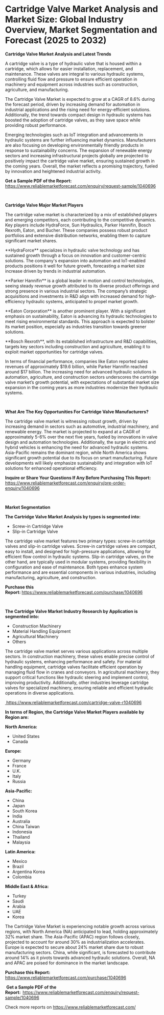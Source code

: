<p><h1>Cartridge Valve Market Analysis and Market Size: Global Industry Overview, Market Segmentation and Forecast (2025 to 2032)</h1></p><p><strong>Cartridge Valve Market Analysis and Latest Trends</strong></p>
<p><p>A cartridge valve is a type of hydraulic valve that is housed within a cartridge, which allows for easier installation, replacement, and maintenance. These valves are integral to various hydraulic systems, controlling fluid flow and pressure to ensure efficient operation in machinery and equipment across industries such as construction, agriculture, and manufacturing.</p><p>The Cartridge Valve Market is expected to grow at a CAGR of 8.6% during the forecast period, driven by increasing demand for automation in industrial applications and the rising need for energy-efficient solutions. Additionally, the trend towards compact design in hydraulic systems has boosted the adoption of cartridge valves, as they save space while providing robust performance.</p><p>Emerging technologies such as IoT integration and advancements in hydraulic systems are further influencing market dynamics. Manufacturers are also focusing on developing environmentally friendly products in response to sustainability concerns. The expansion of renewable energy sectors and increasing infrastructural projects globally are projected to positively impact the cartridge valve market, ensuring sustained growth in the coming years. Overall, the market reflects a promising trajectory, fueled by innovation and heightened industrial activity.</p></p>
<p><strong>Get a Sample PDF of the Report:&nbsp;</strong> <a href="https://www.reliablemarketforecast.com/enquiry/request-sample/1040696?utm_campaign=2200&utm_medium=2&utm_source=Github&utm_content=ia&utm_term=18022025&utm_id=cartridge-valve">https://www.reliablemarketforecast.com/enquiry/request-sample/1040696</a></p>
<p>&nbsp;</p>
<p><strong>Cartridge Valve Major Market Players</strong></p>
<p><p>The cartridge valve market is characterized by a mix of established players and emerging competitors, each contributing to the competitive dynamics. Key players include HydraForce, Sun Hydraulics, Parker Hannifin, Bosch Rexroth, Eaton, and Bucher. These companies possess robust product portfolios and extensive distribution networks, enabling them to capture significant market shares.</p><p>**HydraForce** specializes in hydraulic valve technology and has sustained growth through a focus on innovation and customer-centric solutions. The company's expansion into automation and IoT-enabled products positions it well for future growth, forecasting a market size increase driven by trends in industrial automation.</p><p>**Parker Hannifin** is a global leader in motion and control technologies, seeing steady revenue growth attributed to its diverse product offerings and strong presence in various industrial sectors. The company’s strategic acquisitions and investments in R&D align with increased demand for high-efficiency hydraulic systems, anticipated to propel market growth.</p><p>**Eaton Corporation** is another prominent player. With a significant emphasis on sustainability, Eaton is advancing its hydraulic technologies to meet rising environmental standards. This approach is expected to bolster its market position, especially as industries transition towards greener solutions.</p><p>**Bosch Rexroth**, with its established infrastructure and R&D capabilities, targets key sectors including construction and agriculture, enabling it to exploit market opportunities for cartridge valves.</p><p>In terms of financial performance, companies like Eaton reported sales revenues of approximately $19.6 billion, while Parker Hannifin reached around $17 billion. The increasing need for advanced hydraulic solutions in automation, agriculture, and construction sectors underscores the cartridge valve market’s growth potential, with expectations of substantial market size expansion in the coming years as more industries modernize their hydraulic systems.</p></p>
<p>&nbsp;</p>
<p><strong>What Are The Key Opportunities For Cartridge Valve Manufacturers?</strong></p>
<p><p>The cartridge valve market is witnessing robust growth, driven by increasing demand in sectors such as automotive, industrial machinery, and renewable energy. The market is projected to expand at a CAGR of approximately 5-6% over the next five years, fueled by innovations in valve design and automation technologies. Additionally, the surge in electric and hybrid vehicles is enhancing the need for advanced hydraulic systems. Asia-Pacific remains the dominant region, while North America shows significant growth potential due to its focus on smart manufacturing. Future developments will likely emphasize sustainability and integration with IoT solutions for enhanced operational efficiency.</p></p>
<p><strong>Inquire or Share Your Questions If Any Before Purchasing This Report:</strong> <a href="https://www.reliablemarketforecast.com/enquiry/pre-order-enquiry/1040696?utm_campaign=2200&utm_medium=2&utm_source=Github&utm_content=ia&utm_term=18022025&utm_id=cartridge-valve">https://www.reliablemarketforecast.com/enquiry/pre-order-enquiry/1040696</a></p>
<p>&nbsp;</p>
<p><strong>Market Segmentation</strong></p>
<p><strong>The Cartridge Valve Market Analysis by types is segmented into:</strong></p>
<p><ul><li>Screw-in Cartridge Valve</li><li>Slip-in Cartridge Valve</li></ul></p>
<p><p>The cartridge valve market features two primary types: screw-in cartridge valves and slip-in cartridge valves. Screw-in cartridge valves are compact, easy to install, and designed for high-pressure applications, allowing for efficient flow control in hydraulic systems. Slip-in cartridge valves, on the other hand, are typically used in modular systems, providing flexibility in configuration and ease of maintenance. Both types enhance system performance and are essential components in various industries, including manufacturing, agriculture, and construction.</p></p>
<p><strong>Purchase this Report:&nbsp;</strong><a href="https://www.reliablemarketforecast.com/purchase/1040696?utm_campaign=2200&utm_medium=2&utm_source=Github&utm_content=ia&utm_term=18022025&utm_id=cartridge-valve">https://www.reliablemarketforecast.com/purchase/1040696</a></p>
<p>&nbsp;</p>
<p><strong>The Cartridge Valve Market Industry Research by Application is segmented into:</strong></p>
<p><ul><li>Construction Machinery</li><li>Material Handling Equipment</li><li>Agricultural Machinery</li><li>Others</li></ul></p>
<p><p>The cartridge valve market serves various applications across multiple sectors. In construction machinery, these valves enable precise control of hydraulic systems, enhancing performance and safety. For material handling equipment, cartridge valves facilitate efficient operation by managing fluid flow in cranes and conveyors. In agricultural machinery, they support critical functions like hydraulic steering and implement control, improving productivity. Additionally, other industries leverage cartridge valves for specialized machinery, ensuring reliable and efficient hydraulic operations in diverse applications.</p></p>
<p><a href="https://www.reliablemarketforecast.com/cartridge-valve-r1040696?utm_campaign=2200&utm_medium=2&utm_source=Github&utm_content=ia&utm_term=18022025&utm_id=cartridge-valve">&nbsp;https://www.reliablemarketforecast.com/cartridge-valve-r1040696</a></p>
<p><strong>In terms of Region, the Cartridge Valve Market Players available by Region are:</strong></p>
<p>
    <p> <strong> North America: </strong>
        <ul>
            <li>United States</li>
            <li>Canada</li>
        </ul>
        </p> 
    <p> <strong> Europe: </strong>
        <ul>
            <li>Germany</li>
            <li>France</li>
            <li>U.K.</li>
            <li>Italy</li>
            <li>Russia</li>
        </ul>
        </p> 
    <p> <strong> Asia-Pacific: </strong>
        <ul>
            <li>China</li>
            <li>Japan</li>
            <li>South Korea</li>
            <li>India</li>
            <li>Australia</li>
            <li>China Taiwan</li>
            <li>Indonesia</li>
            <li>Thailand</li>
            <li>Malaysia</li>
        </ul>
        </p> 
    <p> <strong> Latin America: </strong>
        <ul>
            <li>Mexico</li>
            <li>Brazil</li>
            <li>Argentina Korea</li>
            <li>Colombia</li>
        </ul>
        </p> 
    <p> <strong> Middle East & Africa: </strong>
        <ul>
            <li>Turkey</li>
            <li>Saudi</li>
            <li>Arabia</li>
            <li>UAE</li>
            <li>Korea</li>
        </ul>
    </p>
    </p>
<p><p>The Cartridge Valve Market is experiencing notable growth across various regions, with North America (NA) anticipated to lead, holding approximately 32% market share. The Asia-Pacific (APAC) region follows closely, projected to account for around 30% as industrialization accelerates. Europe is expected to secure about 24% market share due to robust manufacturing sectors. China, while significant, is forecasted to contribute around 14% as it pivots towards advanced hydraulic solutions. Overall, NA and APAC are poised for dominance in the market landscape.</p></p>
<p><strong>Purchase this Report: </strong><a href="https://www.reliablemarketforecast.com/purchase/1040696?utm_campaign=2200&utm_medium=2&utm_source=Github&utm_content=ia&utm_term=18022025&utm_id=cartridge-valve">https://www.reliablemarketforecast.com/purchase/1040696</a></p>
<p>&nbsp;<strong>Get a Sample PDF of the Report:&nbsp;&nbsp;</strong><a href="https://www.reliablemarketforecast.com/enquiry/request-sample/1040696?utm_campaign=2200&utm_medium=2&utm_source=Github&utm_content=ia&utm_term=18022025&utm_id=cartridge-valve">https://www.reliablemarketforecast.com/enquiry/request-sample/1040696</a></p>
<p><strong></strong></p>
<p>Check more reports on <a href="https://www.reliablemarketforecast.com/?utm_campaign=2200&utm_medium=2&utm_source=Github&utm_content=ia&utm_term=18022025&utm_id=cartridge-valve">https://www.reliablemarketforecast.com/</a></p>